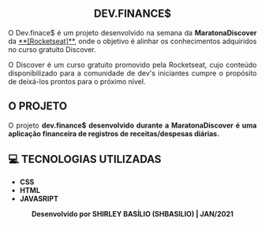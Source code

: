 <h2 align=center>DEV.FINANCE$</h2>

<p align=justify>O Dev.finace$ é um projeto desenvolvido na semana da <strong>MaratonaDiscover</strong> da <a href="https://rocketseat.com.br/">**[Rocketseat]**</a>, onde o objetivo é alinhar os conhecimentos adquiridos no curso gratuito Discover.</p>

<p align=justify>O Discover é um curso gratuito promovido pela Rocketseat, cujo conteúdo disponibilizado para a comunidade de dev's iniciantes cumpre o propósito de deixá-los prontos para o próximo nível.</p>

<h2> O PROJETO </h2>

<p align=justify>O projeto <strong>dev.finance$<strong> desenvolvido durante a MaratonaDiscover é uma aplicação financeira de registros de receitas/despesas diárias.</p>

<h2>💻 TECNOLOGIAS UTILIZADAS</h2>

<ul>
   <li>CSS</li>
   <li>HTML</li>
   <li>JAVASRIPT</li>
</ul>

<p align=center> Desenvolvido por <strong> SHIRLEY BASÍLIO (SHBASILIO) | JAN/2021</p>
